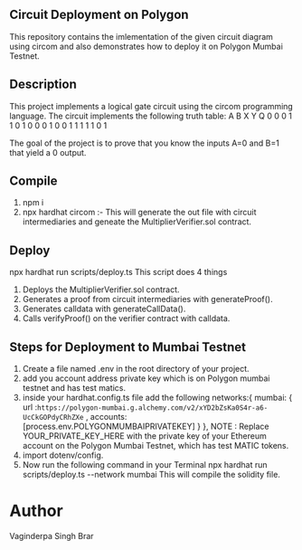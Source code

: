 ## Circuit Deployment on Polygon
This repository contains the imlementation of the given circuit diagram using circom and also demonstrates how to deploy it on Polygon Mumbai Testnet.

## Description
This project implements a logical gate circuit using the circom programming language. The circuit implements the following truth table:
A B X Y Q
0 0 0 1 1
0 1 0 0 0
1 0 0 1 1
1 1 1 0 1

The goal of the project is to prove that you know the inputs A=0 and B=1 that yield a 0 output.

## Compile
1. npm i
2. npx hardhat circom :- This will generate the out file with circuit intermediaries and geneate the MultiplierVerifier.sol contract.

## Deploy
npx hardhat run scripts/deploy.ts This script does 4 things

1. Deploys the MultiplierVerifier.sol contract.
2. Generates a proof from circuit intermediaries with generateProof().
3. Generates calldata with generateCallData().
4. Calls verifyProof() on the verifier contract with calldata.   

## Steps for Deployment to Mumbai Testnet 
1. Create a file named .env in the root directory of your project.
2. add you account address private key which is on Polygon mumbai testnet and has test matics.
3. inside your hardhat.config.ts file add the following  networks:{   mumbai: { url :`https://polygon-mumbai.g.alchemy.com/v2/xYD2bZsKa0S4r-a6-UcCkGOPdyCRhZXe` ,   accounts: [process.env.POLYGONMUMBAIPRIVATEKEY]  } }, NOTE : Replace YOUR_PRIVATE_KEY_HERE with the private key of your Ethereum account on the Polygon Mumbai Testnet, which has test MATIC tokens.
4. import dotenv/config.
5. Now run the following command in your Terminal npx hardhat run scripts/deploy.ts --network mumbai This will compile the solidity file.

# Author
Vaginderpa Singh Brar

